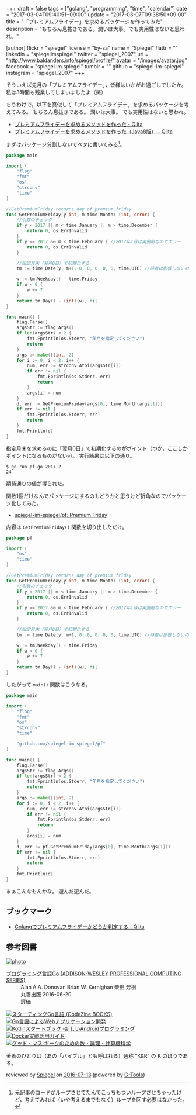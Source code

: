 +++
draft = false
tags = ["golang", "programming", "time", "calendar"]
date = "2017-03-04T09:40:51+09:00"
update = "2017-03-07T09:38:50+09:00"
title = "「プレミアムフライデー」を求めるパッケージを作ってみた"
description = "もちろん息抜きである。潤いは大事。でも実用性はないと思われ。"

[author]
  flickr = "spiegel"
  license = "by-sa"
  name = "Spiegel"
  flattr = ""
  linkedin = "spiegelimspiegel"
  twitter = "spiegel_2007"
  url = "http://www.baldanders.info/spiegel/profile/"
  avatar = "/images/avatar.jpg"
  facebook = "spiegel.im.spiegel"
  tumblr = ""
  github = "spiegel-im-spiegel"
  instagram = "spiegel_2007"
+++

そういえば先月の「プレミアムフライデー」，皆様はいかがお過ごしでしたか。
私は3時間も残業してしまいましたよ（笑）

ちうわけで，以下を真似して「プレミアムフライデー」を求めるパッケージを考えてみる。
もちろん息抜きである。
潤いは大事。
でも実用性はないと思われ。

- [プレミアムフライデーを求めるメソッドを作った - Qiita](http://qiita.com/neko_the_shadow/items/4ebf94a8a6d9282e7207)
- [プレミアムフライデーを求めるメソッドを作った（Java8版） - Qiita](http://qiita.com/deaf_tadashi/items/963a62072338f09f12a5)

まずはパッケージ分割しないでベタに書いてみる[^rf1]。

[^rf1]: 元記事のコードがループさせてたんでこっちもついループさせちゃったけど，考えてみれば（いや考えるまでもなく）ループを回す必要はなかった。

```go
package main

import (
    "flag"
    "fmt"
    "os"
    "strconv"
    "time"
)

//GetPremiumFriday returns day of premium friday
func GetPremiumFriday(y int, m time.Month) (int, error) {
    //引数のチェック
    if y < 2017 || m < time.January || m > time.December {
        return 0, os.ErrInvalid
    }
    if y == 2017 && m < time.February { //2017年1月は実施前なのでエラー
        return 0, os.ErrInvalid
    }

    //指定月末（翌月0日）で初期化する
    tm := time.Date(y, m+1, 0, 0, 0, 0, 0, time.UTC) //時差は影響しないので，とりあえず UTC で

    w := tm.Weekday() - time.Friday
    if w < 0 {
        w += 7
    }
    return tm.Day() - (int)(w), nil
}

func main() {
    flag.Parse()
    argsStr := flag.Args()
    if len(argsStr) < 2 {
        fmt.Fprintln(os.Stderr, "年月を指定してください")
        return
    }
    args := make([]int, 2)
    for i := 0; i < 2; i++ {
        num, err := strconv.Atoi(argsStr[i])
        if err != nil {
            fmt.Fprintln(os.Stderr, err)
            return
        }
        args[i] = num
    }
    d, err := GetPremiumFriday(args[0], time.Month(args[1]))
    if err != nil {
        fmt.Fprintln(os.Stderr, err)
        return
    }
    fmt.Println(d)
}
```

指定月末を求めるのに「翌月0日」で初期化するのがポイント（つか，ここしかポイントになるものがない`w`）。
実行結果は以下の通り。

```text
$ go run pf.go 2017 2
24
```

期待通りの値が得られた。

関数1個だけなんでパッケージにするのもどうかと思うけど折角なのでパッケージ化してみた。

- [spiegel-im-spiegel/pf: Premium Friday](https://github.com/spiegel-im-spiegel/pf)

内容は `GetPremiumFriday()` 関数を切り出しただけ。

```go
package pf

import (
    "os"
    "time"
)

//GetPremiumFriday returns day of premium friday
func GetPremiumFriday(y int, m time.Month) (int, error) {
    //引数のチェック
    if y < 2017 || m < time.January || m > time.December {
        return 0, os.ErrInvalid
    }
    if y == 2017 && m < time.February { //2017年1月は実施前なのでエラー
        return 0, os.ErrInvalid
    }

    //指定月末（翌月0日）で初期化する
    tm := time.Date(y, m+1, 0, 0, 0, 0, 0, time.UTC) //時差は影響しないので，とりあえず UTC で

    w := tm.Weekday() - time.Friday
    if w < 0 {
        w += 7
    }
    return tm.Day() - (int)(w), nil
}
```

したがって `main()` 関数はこうなる。

```go
package main

import (
    "flag"
    "fmt"
    "os"
    "strconv"
    "time"

    "github.com/spiegel-im-spiegel/pf"
)

func main() {
    flag.Parse()
    argsStr := flag.Args()
    if len(argsStr) < 2 {
        fmt.Fprintln(os.Stderr, "年月を指定してください")
        return
    }
    args := make([]int, 2)
    for i := 0; i < 2; i++ {
        num, err := strconv.Atoi(argsStr[i])
        if err != nil {
            fmt.Fprintln(os.Stderr, err)
            return
        }
        args[i] = num
    }
    d, err := pf.GetPremiumFriday(args[0], time.Month(args[1]))
    if err != nil {
        fmt.Fprintln(os.Stderr, err)
        return
    }
    fmt.Println(d)
}
```

まぁこんなもんかな。
遊んだ遊んだ。

## ブックマーク

- [Golangでプレミアムフライデーかどうか判定する - Qiita](http://qiita.com/qube81/items/1e93c837c0a7e3d99a10)

## 参考図書

<div class="hreview" ><a class="item url" href="http://www.amazon.co.jp/exec/obidos/ASIN/4621300253/baldandersinf-22/"><img src="http://ecx.images-amazon.com/images/I/410V3ulwP5L._SL160_.jpg" alt="photo" class="photo"  /></a><dl ><dt class="fn"><a class="item url" href="http://www.amazon.co.jp/exec/obidos/ASIN/4621300253/baldandersinf-22/">プログラミング言語Go (ADDISON-WESLEY PROFESSIONAL COMPUTING SERIES)</a></dt><dd>Alan A.A. Donovan Brian W. Kernighan 柴田 芳樹 </dd><dd>丸善出版 2016-06-20</dd><dd>評価<abbr class="rating" title="5"><img src="http://g-images.amazon.com/images/G/01/detail/stars-5-0.gif" alt="" /></abbr> </dd></dl><p class="similar"><a href="http://www.amazon.co.jp/exec/obidos/ASIN/4798142417/baldandersinf-22/" target="_top"><img src="http://images.amazon.com/images/P/4798142417.09._SCTHUMBZZZ_.jpg"  alt="スターティングGo言語 (CodeZine BOOKS)"  /></a> <a href="http://www.amazon.co.jp/exec/obidos/ASIN/4873117526/baldandersinf-22/" target="_top"><img src="http://images.amazon.com/images/P/4873117526.09._SCTHUMBZZZ_.jpg"  alt="Go言語によるWebアプリケーション開発"  /></a> <a href="http://www.amazon.co.jp/exec/obidos/ASIN/4865940391/baldandersinf-22/" target="_top"><img src="http://images.amazon.com/images/P/4865940391.09._SCTHUMBZZZ_.jpg"  alt="Kotlinスタートブック -新しいAndroidプログラミング"  /></a> <a href="http://www.amazon.co.jp/exec/obidos/ASIN/4839959234/baldandersinf-22/" target="_top"><img src="http://images.amazon.com/images/P/4839959234.09._SCTHUMBZZZ_.jpg"  alt="Docker実戦活用ガイド"  /></a> <a href="http://www.amazon.co.jp/exec/obidos/ASIN/4274218961/baldandersinf-22/" target="_top"><img src="http://images.amazon.com/images/P/4274218961.09._SCTHUMBZZZ_.jpg"  alt="グッド・マス ギークのための数・論理・計算機科学"  /></a> </p>
<p class="description">著者のひとりは（あの「バイブル」とも呼ばれる）通称 “K&amp;R” の K のほうである。</p>
<p class="gtools" >reviewed by <a href='#maker' class='reviewer'>Spiegel</a> on <abbr class="dtreviewed" title="2016-07-13">2016-07-13</abbr> (powered by <a href="http://www.goodpic.com/mt/aws/index.html" >G-Tools</a>)</p>
</div>

